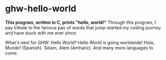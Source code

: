 # ghw-hello-world

**This program, written in C, prints "hello, world!"**
Through this program, I pay tribute to the famous pair of words that jump-started my coding journey and have stuck with me ever since.

What's next for GHW: Hello World? Hello World is going worldwide! Hola, Mundo! (Spanish). Selam, Alem (Amharic). And many more languages to come.
